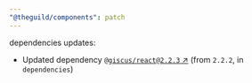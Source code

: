 ```yaml
---
"@theguild/components": patch
---
```

dependencies updates:
  - Updated dependency [`@giscus/react@2.2.3` ↗︎](https://www.npmjs.com/package/@giscus/react/v/2.2.3) (from `2.2.2`, in `dependencies`)
